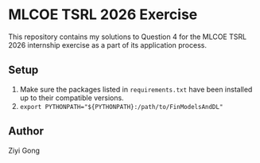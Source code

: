 # MLCOE TSRL 2026 Exercise
This repository contains my solutions to Question 4 for the MLCOE TSRL 2026 internship exercise as a part of its application process.

## Setup
1. Make sure the packages listed in `requirements.txt` have been installed up to their compatible versions.
2. `export PYTHONPATH="${PYTHONPATH}:/path/to/FinModelsAndDL"`

## Author
Ziyi Gong